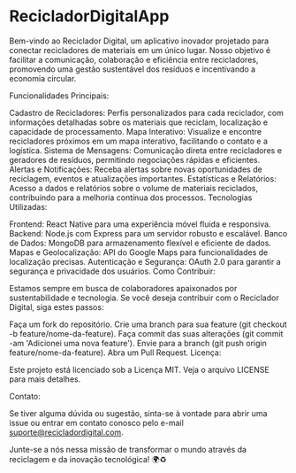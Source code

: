 # RecicladorDigitalApp 

Bem-vindo ao Reciclador Digital, um aplicativo inovador projetado para conectar recicladores de materiais em um único lugar. Nosso objetivo é facilitar a comunicação, colaboração e eficiência entre recicladores, promovendo uma gestão sustentável dos resíduos e incentivando a economia circular.

Funcionalidades Principais:

Cadastro de Recicladores: Perfis personalizados para cada reciclador, com informações detalhadas sobre os materiais que reciclam, localização e capacidade de processamento.
Mapa Interativo: Visualize e encontre recicladores próximos em um mapa interativo, facilitando o contato e a logística.
Sistema de Mensagens: Comunicação direta entre recicladores e geradores de resíduos, permitindo negociações rápidas e eficientes.
Alertas e Notificações: Receba alertas sobre novas oportunidades de reciclagem, eventos e atualizações importantes.
Estatísticas e Relatórios: Acesso a dados e relatórios sobre o volume de materiais reciclados, contribuindo para a melhoria contínua dos processos.
Tecnologias Utilizadas:

Frontend: React Native para uma experiência móvel fluida e responsiva.
Backend: Node.js com Express para um servidor robusto e escalável.
Banco de Dados: MongoDB para armazenamento flexível e eficiente de dados.
Mapas e Geolocalização: API do Google Maps para funcionalidades de localização precisas.
Autenticação e Segurança: OAuth 2.0 para garantir a segurança e privacidade dos usuários.
Como Contribuir:

Estamos sempre em busca de colaboradores apaixonados por sustentabilidade e tecnologia. Se você deseja contribuir com o Reciclador Digital, siga estes passos:

Faça um fork do repositório.
Crie uma branch para sua feature (git checkout -b feature/nome-da-feature).
Faça commit das suas alterações (git commit -am 'Adicionei uma nova feature').
Envie para a branch (git push origin feature/nome-da-feature).
Abra um Pull Request.
Licença:

Este projeto está licenciado sob a Licença MIT. Veja o arquivo LICENSE para mais detalhes.

Contato:

Se tiver alguma dúvida ou sugestão, sinta-se à vontade para abrir uma issue ou entrar em contato conosco pelo e-mail suporte@recicladordigital.com.

Junte-se a nós nessa missão de transformar o mundo através da reciclagem e da inovação tecnológica! 🌍♻️
